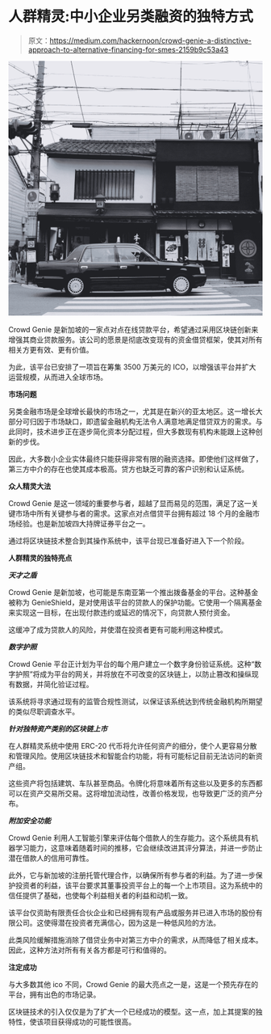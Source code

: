 # 人群精灵:中小企业另类融资的独特方式

> 原文：<https://medium.com/hackernoon/crowd-genie-a-distinctive-approach-to-alternative-financing-for-smes-2159b9c53a43>

![](img/b92cc654553fac2ba5a346391e204d12.png)

Crowd Genie 是新加坡的一家点对点在线贷款平台，希望通过采用区块链创新来增强其商业贷款服务。该公司的愿景是彻底改变现有的资金借贷框架，使其对所有相关方更有效、更有价值。

为此，该平台已安排了一项旨在筹集 3500 万美元的 ICO，以增强该平台并扩大运营规模，从而进入全球市场。

**市场问题**

另类金融市场是全球增长最快的市场之一，尤其是在新兴的亚太地区。这一增长大部分可归因于市场缺口，即遗留金融机构无法令人满意地满足借贷双方的需求。与此同时，技术进步正在逐步简化资本分配过程，但大多数现有机构未能跟上这种创新的步伐。

因此，大多数小企业实体最终只能获得非常有限的融资选择。即使他们这样做了，第三方中介的存在也使其成本极高。贷方也缺乏可靠的客户识别和认证系统。

**众人精灵大法**

Crowd Genie 是这一领域的重要参与者，超越了显而易见的范围，满足了这一关键市场中所有关键参与者的需求。这家点对点借贷平台拥有超过 18 个月的金融市场经验。也是新加坡四大持牌证券平台之一。

通过将区块链技术整合到其操作系统中，该平台现已准备好进入下一个阶段。

**人群精灵的独特亮点**

***天才之盾***

Crowd Genie 是新加坡，也可能是东南亚第一个推出拨备基金的平台。这种基金被称为 GenieShield，是对使用该平台的贷款人的保护功能。它使用一个隔离基金来实现这一目标，在出现付款违约或延迟的情况下，向贷款人预付资金。

这缓冲了成为贷款人的风险，并使潜在投资者更有可能利用这种模式。

***数字护照***

Crowd Genie 平台正计划为平台的每个用户建立一个数字身份验证系统。这种“数字护照”将成为平台的网关，并将放在不可改变的区块链上，以防止篡改和操纵现有数据，并简化验证过程。

该系统将寻求通过现有的监管合规性测试，以保证该系统达到传统金融机构所期望的类似尽职调查水平。

***针对独特资产类别的区块链上市***

在人群精灵系统中使用 ERC-20 代币将允许任何资产的细分，使个人更容易分散和管理风险。使用区块链技术和智能合约功能，将有可能标记目前无法访问的新资产组。

这些资产将包括建筑、车队甚至商品。令牌化将意味着所有这些以及更多的东西都可以在资产交易所交易。这将增加流动性，改善价格发现，也导致更广泛的资产分布。

***附加安全功能***

Crowd Genie 利用人工智能引擎来评估每个借款人的生存能力。这个系统具有机器学习能力，这意味着随着时间的推移，它会继续改进其评分算法，并进一步防止潜在借款人的信用可靠性。

此外，它与新加坡的注册托管代理合作，以确保所有参与者的利益。为了进一步保护投资者的利益，该平台要求其董事投资平台上的每一个上市项目。这为系统中的信任提供了基础，也使每个利益相关者的利益和动机一致。

该平台仅资助有限责任合伙企业和已经拥有现有产品或服务并已进入市场的股份有限公司。这使得潜在投资者充满信心，因为这是一种低风险的方法。

此类风险缓解措施消除了借贷业务中对第三方中介的需求，从而降低了相关成本。因此，这种方法对所有有关各方都是可行和值得的。

**注定成功**

与大多数其他 ico 不同，Crowd Genie 的最大亮点之一是，这是一个预先存在的平台，拥有出色的市场记录。

区块链技术的引入仅仅是为了扩大一个已经成功的模型。这一点，加上其提案的独特性，使该项目获得成功的可能性很高。